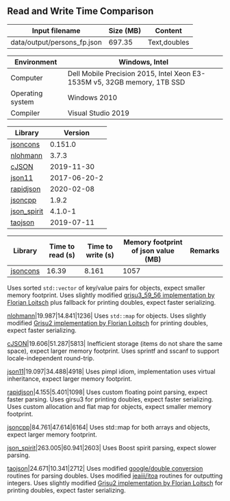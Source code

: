 
## Read and Write Time Comparison


Input filename|Size (MB)|Content
---|---|---
data/output/persons_fp.json|697.35|Text,doubles

Environment|Windows, Intel
---|---
Computer|Dell Mobile Precision 2015, Intel Xeon E3-1535M v5, 32GB memory, 1TB SSD
Operating system|Windows 2010
Compiler|Visual Studio 2019

Library|Version
---|---
[jsoncons](https://github.com/danielaparker/jsoncons)|0.151.0
[nlohmann](https://github.com/nlohmann/json)|3.7.3
[cJSON](https://github.com/DaveGamble/cJSON)|2019-11-30
[json11](https://github.com/dropbox/json11)|2017-06-20-2
[rapidjson](https://github.com/miloyip/rapidjson)|2020-02-08
[jsoncpp](https://github.com/open-source-parsers/jsoncpp)|1.9.2
[json_spirit](http://www.codeproject.com/Articles/20027/JSON-Spirit-A-C-JSON-Parser-Generator-Implemented)|4.1.0-1
[taojson](https://github.com/taocpp/json)|2019-07-11

Library|Time to read (s)|Time to write (s)|Memory footprint of json value (MB)|Remarks
---|---|---|---|---
[jsoncons](https://github.com/danielaparker/jsoncons)|16.39|8.161|1057|
Uses sorted `std::vector` of key/value pairs for objects, expect smaller memory footprint.
Uses slightly modified [grisu3_59_56 implementation by Florian Loitsch](https://florian.loitsch.com/publications) 
plus fallback for printing doubles, expect faster serializing.
    
[nlohmann](https://github.com/nlohmann/json)|19.987|14.841|1236|
Uses `std::map` for objects.
Uses slightly modified [Grisu2 implementation by Florian Loitsch](https://florian.loitsch.com/publications) for printing doubles, expect faster serializing.
    
[cJSON](https://github.com/DaveGamble/cJSON)|19.606|51.287|5813|
Inefficient storage (items do not share the same space), expect larger memory footprint. 
Uses sprintf and sscanf to support locale-independent round-trip.
    
[json11](https://github.com/dropbox/json11)|19.097|34.488|4918|
Uses pimpl idiom, implementation uses virtual inheritance, expect larger memory footprint.
    
[rapidjson](https://github.com/miloyip/rapidjson)|4.155|5.401|1098|
Uses custom floating point parsing, expect faster parsing. 
Uses girsu3 for printing doubles, expect faster serializing. 
Uses custom allocation and flat map for objects, expect smaller memory footprint.
    
[jsoncpp](https://github.com/open-source-parsers/jsoncpp)|84.761|47.614|6164|
Uses std::map for both arrays and objects, expect larger memory footprint.
    
[json_spirit](http://www.codeproject.com/Articles/20027/JSON-Spirit-A-C-JSON-Parser-Generator-Implemented)|263.005|60.941|2603|
Uses Boost spirit parsing, expect slower parsing.
    
[taojson](https://github.com/taocpp/json)|24.671|10.341|2712|
Uses modified [google/double conversion](https://github.com/google/double-conversion) routines for parsing doubles.
Uses modified [jeaiii/itoa](https://github.com/jeaiii/itoa) routines for outputting integers.
Uses slightly modified [Grisu2 implementation by Florian Loitsch](https://florian.loitsch.com/publications) for printing doubles, expect faster serializing.
    

